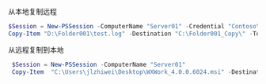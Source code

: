 从本地复制远程


```powershell
$Session = New-PSSession -ComputerName "Server01" -Credential "Contoso\User01"
Copy-Item "D:\Folder001\test.log" -Destination "C:\Folder001_Copy\" -ToSession $Session
```

从远程复制到本地

```powershell
 $Session = New-PSSession -ComputerName "Server01"
 Copy-Item  "C:\Users\jlzhiwei\Desktop\WXWork_4.0.0.6024.msi" -Destination .\Desktop\ -FromSession $Session
```


